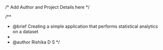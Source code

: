 /* Add Author and Project Details here */

/**
* @brief Creating a simple application that performs statistical analytics on a dataset
*
* @author Rishika D S
*/ 